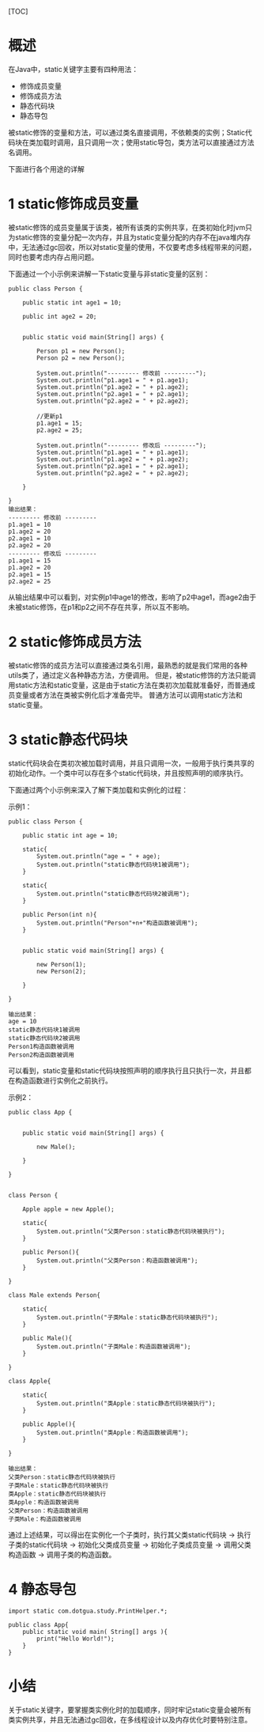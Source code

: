 [TOC]



# 概述


在Java中，static关键字主要有四种用法：

- 修饰成员变量
- 修饰成员方法
- 静态代码块
- 静态导包

被static修饰的变量和方法，可以通过类名直接调用，不依赖类的实例；Static代码块在类加载时调用，且只调用一次；使用static导包，类方法可以直接通过方法名调用。

下面进行各个用途的详解



# 1 static修饰成员变量


被static修饰的成员变量属于该类，被所有该类的实例共享，在类初始化时jvm只为static修饰的变量分配一次内存，并且为static变量分配的内存不在java堆内存中，无法通过gc回收，所以对static变量的使用，不仅要考虑多线程带来的问题，同时也要考虑内存占用问题。

下面通过一个小示例来讲解一下static变量与非static变量的区别： 

```
public class Person {

    public static int age1 = 10;

    public int age2 = 20;


    public static void main(String[] args) {

        Person p1 = new Person();
        Person p2 = new Person();

        System.out.println("--------- 修改前 ---------");
        System.out.println("p1.age1 = " + p1.age1);
        System.out.println("p1.age2 = " + p1.age2);
        System.out.println("p2.age1 = " + p2.age1);
        System.out.println("p2.age2 = " + p2.age2);

        //更新p1
        p1.age1 = 15;
        p2.age2 = 25;

        System.out.println("--------- 修改后 ---------");
        System.out.println("p1.age1 = " + p1.age1);
        System.out.println("p1.age2 = " + p1.age2);
        System.out.println("p2.age1 = " + p2.age1);
        System.out.println("p2.age2 = " + p2.age2);

    }

}
输出结果：
--------- 修改前 ---------
p1.age1 = 10
p1.age2 = 20
p2.age1 = 10
p2.age2 = 20
--------- 修改后 ---------
p1.age1 = 15
p1.age2 = 20
p2.age1 = 15
p2.age2 = 25
```

从输出结果中可以看到，对实例p1中age1的修改，影响了p2中age1，而age2由于未被static修饰，在p1和p2之间不存在共享，所以互不影响。



# 2 static修饰成员方法

被static修饰的成员方法可以直接通过类名引用，最熟悉的就是我们常用的各种utils类了，通过定义各种静态方法，方便调用。 但是，被static修饰的方法只能调用static方法和static变量，这是由于static方法在类初次加载就准备好，而普通成员变量或者方法在类被实例化后才准备完毕。 普通方法可以调用static方法和static变量。



# 3 static静态代码块

static代码块会在类初次被加载时调用，并且只调用一次，一般用于执行类共享的初始化动作。一个类中可以存在多个static代码块，并且按照声明的顺序执行。

下面通过两个小示例来深入了解下类加载和实例化的过程：

示例1： 

```
public class Person {

    public static int age = 10;

    static{
        System.out.println("age = " + age);
        System.out.println("static静态代码块1被调用");
    }

    static{
        System.out.println("static静态代码块2被调用");
    }

    public Person(int n){
        System.out.println("Person"+n+"构造函数被调用");
    }


    public static void main(String[] args) {

        new Person(1);
        new Person(2);

    }

}

输出结果：
age = 10
static静态代码块1被调用
static静态代码块2被调用
Person1构造函数被调用
Person2构造函数被调用
```

可以看到，static变量和static代码块按照声明的顺序执行且只执行一次，并且都在构造函数进行实例化之前执行。



示例2：

```
public class App {


    public static void main(String[] args) {

        new Male();

    }

}


class Person {

    Apple apple = new Apple();

    static{
        System.out.println("父类Person：static静态代码块被执行");
    }

    public Person(){
        System.out.println("父类Person：构造函数被调用");
    }

}

class Male extends Person{

    static{
        System.out.println("子类Male：static静态代码块被执行");
    }

    public Male(){
        System.out.println("子类Male：构造函数被调用");
    }

}

class Apple{

    static{
        System.out.println("类Apple：static静态代码块被执行");
    }

    public Apple(){
        System.out.println("类Apple：构造函数被调用");
    }

}

输出结果：
父类Person：static静态代码块被执行
子类Male：static静态代码块被执行
类Apple：static静态代码块被执行
类Apple：构造函数被调用
父类Person：构造函数被调用
子类Male：构造函数被调用
```

通过上述结果，可以得出在实例化一个子类时，执行其父类static代码块 → 执行子类的static代码块 → 初始化父类成员变量 → 初始化子类成员变量 → 调用父类构造函数 → 调用子类的构造函数。



# 4 静态导包

```
import static com.dotgua.study.PrintHelper.*;

public class App{
    public static void main( String[] args ){
        print("Hello World!");
    }
}
```



# 小结


关于static关键字，要掌握类实例化时的加载顺序，同时牢记static变量会被所有类实例共享，并且无法通过gc回收，在多线程设计以及内存优化时要特别注意。 